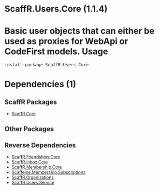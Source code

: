 ﻿ScaffR.Users.Core (1.1.4)
======
Basic user objects that can either be used as proxies for WebApi or CodeFirst models.
Usage
======
<pre>install-package ScaffR.Users.Core</pre>
Dependencies (1)
=====

ScaffR Packages
------
* [ScaffR.Core](https://github.com/wcpro/ScaffR/tree/master/src/ScaffR.Core)

Other Packages
------

Reverse Dependencies
-----
* [ScaffR.Friendships.Core](https://github.com/wcpro/ScaffR/tree/master/src/ScaffR.Friendships.Core)
* [ScaffR.Inbox.Core](https://github.com/wcpro/ScaffR/tree/master/src/ScaffR.Inbox.Core)
* [ScaffR.Membership.Core](https://github.com/wcpro/ScaffR/tree/master/src/ScaffR.Membership.Core)
* [Scaffeine.Membership.Subscriptions](https://github.com/wcpro/scaffeine/tree/master/src/Scaffeine.Membership.Subscriptions)
* [ScaffR.Organizations](https://github.com/wcpro/ScaffR/tree/master/src/ScaffR.Organizations)
* [ScaffR.Users.Service](https://github.com/wcpro/ScaffR/tree/master/src/ScaffR.Users.Service)
